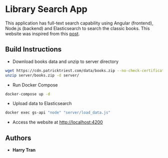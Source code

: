# Library Search App

This application has full-text search capability using Angular (frontend), Node.js (backend) and Elasticsearch to search the classic books. This website was inspired from this [post](https://blog.patricktriest.com/text-search-docker-elasticsearch/).  

## Build Instructions

- Download books data and unzip to server directory

```bash
wget https://cdn.patricktriest.com/data/books.zip --no-check-certificate -P server/
unzip server/books.zip -d server/
```

- Run Docker Compose
  
```bash
docker-compose up -d
```

- Upload data to Elasticsearch

```bash
docker exec gs-api "node" "server/load_data.js"
```

- Access the website at [http://localhost:4200](http://localhost:4200)

## Authors

- **Harry Tran**
